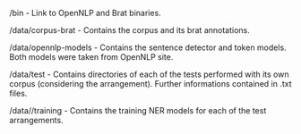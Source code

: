 /bin - Link to OpenNLP and Brat binaries.

/data/corpus-brat - Contains the corpus and its brat annotations.

/data/opennlp-models - Contains the sentence detector and token models. Both models were taken from OpenNLP site.

/data/test - Contains directories of each of the tests performed with its own corpus (considering the arrangement). Further informations contained in .txt files.

/data//training - Contains the training NER models for each of the test arrangements.
